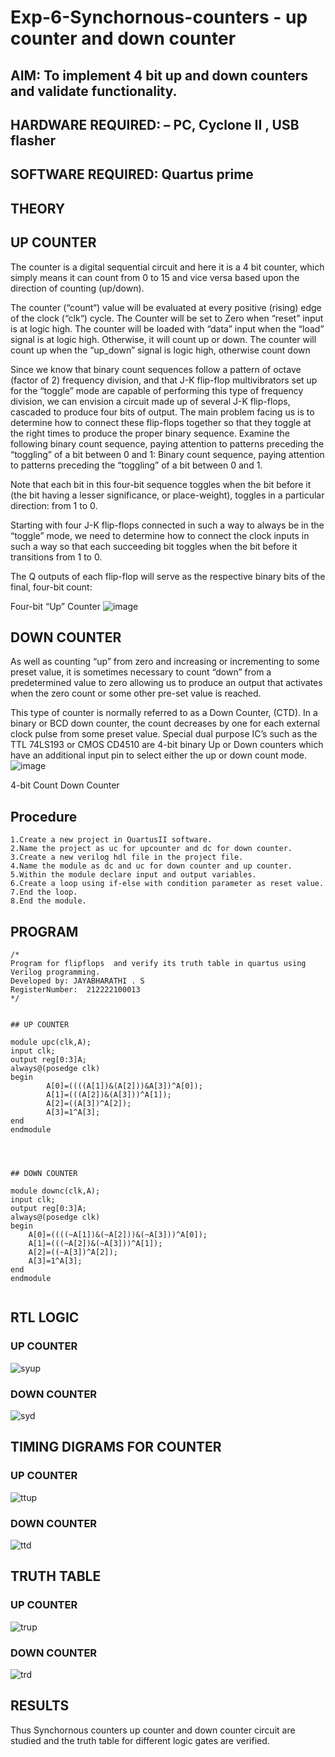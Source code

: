 # Exp-6-Synchornous-counters - up counter and down counter 

## AIM: To implement 4 bit up and down counters and validate  functionality.

## HARDWARE REQUIRED:  – PC, Cyclone II , USB flasher

## SOFTWARE REQUIRED:   Quartus prime

## THEORY 

## UP COUNTER 
The counter is a digital sequential circuit and here it is a 4 bit counter, which simply means it can count from 0 to 15 and vice versa based upon the direction of counting (up/down). 

The counter (“count“) value will be evaluated at every positive (rising) edge of the clock (“clk“) cycle.
The Counter will be set to Zero when “reset” input is at logic high.
The counter will be loaded with “data” input when the “load” signal is at logic high. Otherwise, it will count up or down.
The counter will count up when the “up_down” signal is logic high, otherwise count down

Since we know that binary count sequences follow a pattern of octave (factor of 2) frequency division, and that J-K flip-flop multivibrators set up for the “toggle” mode are capable of performing this type of frequency division, we can envision a circuit made up of several J-K flip-flops, cascaded to produce four bits of output.
The main problem facing us is to determine how to connect these flip-flops together so that they toggle at the right times to produce the proper binary sequence.
Examine the following binary count sequence, paying attention to patterns preceding the “toggling” of a bit between 0 and 1:
Binary count sequence, paying attention to patterns preceding the “toggling” of a bit between 0 and 1.

Note that each bit in this four-bit sequence toggles when the bit before it (the bit having a lesser significance, or place-weight), toggles in a particular direction: from 1 to 0.



 
 

Starting with four J-K flip-flops connected in such a way to always be in the “toggle” mode, we need to determine how to connect the clock inputs in such a way so that each succeeding bit toggles when the bit before it transitions from 1 to 0.

The Q outputs of each flip-flop will serve as the respective binary bits of the final, four-bit count:

 
 

Four-bit “Up” Counter
![image](https://user-images.githubusercontent.com/36288975/169644758-b2f4339d-9532-40c5-af40-8f4f8c942e2c.png)



## DOWN COUNTER 

As well as counting “up” from zero and increasing or incrementing to some preset value, it is sometimes necessary to count “down” from a predetermined value to zero allowing us to produce an output that activates when the zero count or some other pre-set value is reached.

This type of counter is normally referred to as a Down Counter, (CTD). In a binary or BCD down counter, the count decreases by one for each external clock pulse from some preset value. Special dual purpose IC’s such as the TTL 74LS193 or CMOS CD4510 are 4-bit binary Up or Down counters which have an additional input pin to select either the up or down count mode.
![image](https://user-images.githubusercontent.com/36288975/169644844-1a14e123-7228-4ed8-81a9-eb937dff4ac8.png)


4-bit Count Down Counter


## Procedure

```
1.Create a new project in QuartusII software.
2.Name the project as uc for upcounter and dc for down counter.
3.Create a new verilog hdl file in the project file.
4.Name the module as dc and uc for down counter and up counter.
5.Within the module declare input and output variables.
6.Create a loop using if-else with condition parameter as reset value.
7.End the loop.
8.End the module.

```
## PROGRAM 
```
/*
Program for flipflops  and verify its truth table in quartus using Verilog programming.
Developed by: JAYABHARATHI . S
RegisterNumber:  212222100013
*/


## UP COUNTER

module upc(clk,A);
input clk;
output reg[0:3]A;
always@(posedge clk)
begin
		A[0]=((((A[1])&(A[2]))&A[3])^A[0]);
		A[1]=(((A[2])&(A[3]))^A[1]);
		A[2]=((A[3])^A[2]);
		A[3]=1^A[3];
end
endmodule




## DOWN COUNTER

module downc(clk,A);
input clk;
output reg[0:3]A;
always@(posedge clk)
begin
	A[0]=((((~A[1])&(~A[2]))&(~A[3]))^A[0]);
	A[1]=(((~A[2])&(~A[3]))^A[1]);
	A[2]=((~A[3])^A[2]);
	A[3]=1^A[3];
end
endmodule


```

## RTL LOGIC

### UP COUNTER

![syup](https://github.com/Jayabharathi3/Exp-7-Synchornous-counters-/assets/120367796/21c0582e-7d8f-4c2a-8385-45181da60381)



### DOWN COUNTER

![syd](https://github.com/Jayabharathi3/Exp-7-Synchornous-counters-/assets/120367796/f4a61e63-5a23-476d-97ab-b9719509f817)



## TIMING DIGRAMS FOR COUNTER  

### UP COUNTER

![ttup](https://github.com/Jayabharathi3/Exp-7-Synchornous-counters-/assets/120367796/28cd53e7-0c8d-424f-acfa-4e8ef39623ad)


### DOWN COUNTER

![ttd](https://github.com/Jayabharathi3/Exp-7-Synchornous-counters-/assets/120367796/d6958480-bc7e-47d8-903d-48a0fedac82b)


## TRUTH TABLE 

### UP COUNTER

![trup](https://github.com/Jayabharathi3/Exp-7-Synchornous-counters-/assets/120367796/39c7a397-c5d8-4a12-8c9d-1dd9bad45e66)



### DOWN COUNTER

![trd](https://github.com/Jayabharathi3/Exp-7-Synchornous-counters-/assets/120367796/6bda1118-d1fc-49cf-bc86-7c7d0b3843c2)



## RESULTS 

Thus Synchornous counters up counter and down counter circuit are studied and the truth table for different logic gates are verified.
